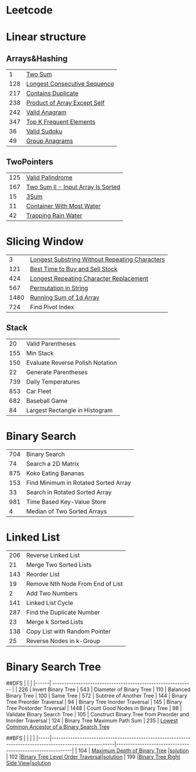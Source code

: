 # Leetcode


# Linear structure
## Arrays&Hashing
|              |                                                              |
| ---------------------- | ------------------------------------------------------------ |
| 1                      | [Two Sum](https://github.com/WeiruSun/Leetcode/blob/main/Arrays%26Hashing/1.%20Two%20Sum.md)|
| 128                    | [Longest Consecutive Sequence](https://github.com/WeiruSun/Leetcode/blob/main/Arrays%26Hashing/128.%20Longest%20Consecutive%20Sequence.md)|
| 217                    | [Contains Duplicate](https://github.com/WeiruSun/Leetcode/blob/main/Arrays%26Hashing/217.%20Contains%20Duplicate.md)|
| 238                    | [Product of Array Except Self](https://github.com/WeiruSun/Leetcode/blob/main/Arrays%26Hashing/238.%20Product%20of%20Array%20Except%20Self.md)|
| 242                   | [Valid Anagram](https://github.com/WeiruSun/Leetcode/blob/main/Arrays%26Hashing/242.%20Valid%20Anagram.md)|
| 347                   | [Top K Frequent Elements](https://github.com/WeiruSun/Leetcode/blob/main/Arrays%26Hashing/347.%20Top%20K%20Frequent%20Elements.md)|
| 36                    | [Valid Sudoku](https://github.com/WeiruSun/Leetcode/blob/main/Arrays%26Hashing/36.%20Valid%20Sudoku.md)|
| 49                    | [Group Anagrams](https://github.com/WeiruSun/Leetcode/blob/main/Arrays%26Hashing/49.%20Group%20Anagrams.md)|

## TwoPointers
|              |                                                              |
| ---------------------- | ------------------------------------------------------------ |
| 125| [Valid Palindrome](https://leetcode.com/problems/valid-palindrome/) |
| 167 | [Two Sum II - Input Array Is Sorted](https://leetcode.com/problems/two-sum-ii-input-array-is-sorted/) |
|15|[3Sum](https://leetcode.com/problems/3sum/)|
|11|[Container With Most Water](https://leetcode.com/problems/container-with-most-water/)|
|42|[Trapping Rain Water](https://leetcode.com/problems/trapping-rain-water/)|


# Slicing Window
|      |                                                              |
|------| ------------------------------------------------------------ |
| 3    |	[Longest Substring Without Repeating Characters](https://leetcode.com/problems/longest-substring-without-repeating-characters/)|
| 121  |	[Best Time to Buy and Sell Stock](https://leetcode.com/problems/best-time-to-buy-and-sell-stock/)
| 424  |	[Longest Repeating Character Replacement](https://leetcode.com/problems/longest-repeating-character-replacement/description/)
| 567  |	[Permutation in String](https://leetcode.com/problems/permutation-in-string/)
| 1480 |	[Running Sum of 1d Array]()
| 724  |	Find Pivot Index


## Stack
|      |                                                              |
|------| ------------------------------------------------------------ |
| 20   |	Valid Parentheses
| 155  |	Min Stack
| 150  |	Evaluate Reverse Polish Notation
|22|	Generate Parentheses
|739|	Daily Temperatures
|853|	Car Fleet
|682|	Baseball Game
|84|	Largest Rectangle in Histogram

# Binary Search
|      |                                                              |
|------| ------------------------------------------------------------ |
|704|	Binary Search
|74|	Search a 2D Matrix
|875|	Koko Eating Bananas
|153|	Find Minimum in Rotated Sorted Array
|33|	Search in Rotated Sorted Array
|981|	Time Based Key-Value Store
|4|	Median of Two Sorted Arrays

# Linked List
|      |                                                              |
|------| ------------------------------------------------------------ |
|206|	Reverse Linked List
|21|	Merge Two Sorted Lists
|143|	Reorder List
|19|	Remove Nth Node From End of List
|2|	Add Two Numbers
|141|	Linked List Cycle
|287|	Find the Duplicate Number
|23|	Merge k Sorted Lists
|138|	Copy List with Random Pointer
|25|	Reverse Nodes in k-Group

# Binary Search Tree
##DFS
|      |                                                              |
|------| ------------------------------------------------------------ |
| 226  |	Invert Binary Tree
| 543  |	Diameter of Binary Tree
| 110  |	Balanced Binary Tree
| 100  |	Same Tree
| 572  |	Subtree of Another Tree
| 144  |	Binary Tree Preorder Traversal
| 94   |	Binary Tree Inorder Traversal
| 145  |	Binary Tree Postorder Traversal
| 1448 |	Count Good Nodes in Binary Tree
| 98   |	Validate Binary Search Tree
| 105  |	Construct Binary Tree from Preorder and Inorder Traversal
| 124  |	Binary Tree Maximum Path Sum
| 235  | [Lowest Common Ancestor of a Binary Search Tree](https://leetcode.com/problems/lowest-common-ancestor-of-a-binary-search-tree/description/)

##BFS
|     |                                                                                                         |                                                           |
|-----|---------------------------------------------------------------------------------------------------------|-----------------------------------------------------------|
| 104 | [Maximum Depth of Binary Tree](https://leetcode.com/problems/maximum-depth-of-binary-tree/description/) |[solution](https://github.com/WeiruSun/Leetcode/blob/0a70eda8fe0bde76ede44d024552174bc967bc46/Tree/BFS/104%20MaximumDepthOfBinaryTree.md)      
| 102 |[Binary Tree Level Order Traversal](https://leetcode.com/problems/binary-tree-level-order-traversal/description/)|[solution](https://github.com/WeiruSun/Leetcode/blob/0a70eda8fe0bde76ede44d024552174bc967bc46/Tree/BFS/102%20BinaryTreeLevelOrderTraversal.md)
| 199 |[Binary Tree Right Side View](https://leetcode.com/problems/binary-tree-right-side-view/description/)|[solution](https://github.com/WeiruSun/Leetcode/blob/0a70eda8fe0bde76ede44d024552174bc967bc46/Tree/BFS/199.%20Binary%20Tree%20Right%20Side%20View.md)
